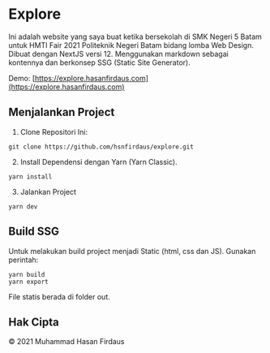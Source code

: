 # Explore

Ini adalah website yang saya buat ketika bersekolah di SMK Negeri 5 Batam untuk HMTI Fair 2021 Politeknik Negeri Batam bidang lomba Web Design. Dibuat dengan NextJS versi 12. Menggunakan markdown sebagai kontennya dan berkonsep SSG (Static Site Generator).

Demo: [https://explore.hasanfirdaus.com](https://explore.hasanfirdaus.com)

## Menjalankan Project

1. Clone Repositori Ini:

```shell
git clone https://github.com/hsnfirdaus/explore.git
```

2. Install Dependensi dengan Yarn (Yarn Classic).

```shell
yarn install
```

3. Jalankan Project

```shell
yarn dev
```

## Build SSG

Untuk melakukan build project menjadi Static (html, css dan JS). Gunakan perintah:

```shell
yarn build
yarn export
```

File statis berada di folder out.

## Hak Cipta

&copy; 2021 Muhammad Hasan Firdaus
